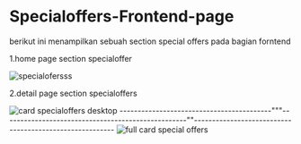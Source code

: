 # Specialoffers-Frontend-page
berikut ini menampilkan sebuah section special offers pada bagian forntend

1.home page section specialoffer

![specialofersss](https://user-images.githubusercontent.com/35595156/151126905-7080d813-f27f-40e7-a3cb-b202c5cfd492.PNG)

2.detail page section specialoffers

![card specialoffers desktop](https://user-images.githubusercontent.com/35595156/151127043-96629d91-cea3-40d8-b70b-d51e4248814e.PNG)
------------------------------------------"""---------------------------------------------------""--------------------------------------------------------
![full card special offers](https://user-images.githubusercontent.com/35595156/151127154-d513ed09-f135-4b27-b1a8-913d12aacfb2.PNG)




